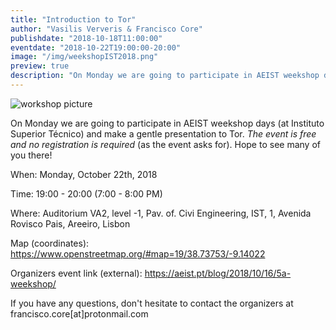```yaml
---
title: "Introduction to Tor"
author: "Vasilis Ververis & Francisco Core"
publishdate: "2018-10-18T11:00:00"
eventdate: "2018-10-22T19:00:00-20:00"
image: "/img/weekshopIST2018.png"
preview: true
description: "On Monday we are going to participate in AEIST weekshop days and make a gentle presentation to Tor."
---
```

![workshop picture](/img/weekshopIST2018.png)

On Monday we are going to participate in AEIST weekshop days (at Instituto Superior Técnico) and make a gentle presentation to Tor.
*The event is free and no registration is required* (as the event asks for).
Hope to see many of you there!

When: Monday, October 22th, 2018

Time: 19:00 - 20:00 (7:00 - 8:00 PM)

Where: Auditorium VA2, level -1, Pav. of. Civi Engineering, IST, 1, Avenida Rovisco Pais, Areeiro, Lisbon

Map (coordinates): https://www.openstreetmap.org/#map=19/38.73753/-9.14022

Organizers event link (external): https://aeist.pt/blog/2018/10/16/5a-weekshop/

If you have any questions, don't hesitate to contact the organizers at francisco.core[at]protonmail.com
